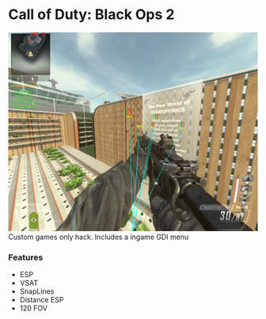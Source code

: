 # Call of Duty: Black Ops 2
![BO2](https://github.com/ZeroCooL-555/Game-Hacks/blob/master/Screenshots/BO2-Menu.PNG)
Custom games only hack. Includes a ingame GDI menu

### Features
* ESP
* VSAT
* SnapLines
* Distance ESP
* 120 FOV